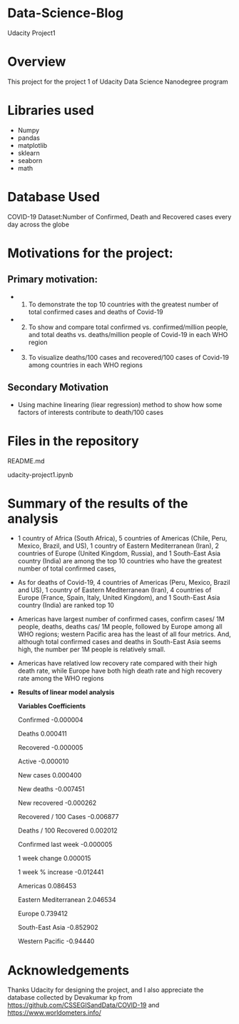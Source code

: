 # Data-Science-Blog
Udacity Project1

# Overview

This project for the project 1 of Udacity Data Science Nanodegree program

# Libraries used

- Numpy
- pandas
- matplotlib
- sklearn
- seaborn
- math

# Database Used

COVID-19 Dataset:Number of Confirmed, Death and Recovered cases every day across the globe

# Motivations for the project:

## Primary motivation: 

- 1.  To demonstrate the top 10 countries with the greatest number of total confirmed cases and deaths of Covid-19
- 2.  To show and compare total confirmed vs. confirmed/million people, and total deaths vs. deaths/million people of Covid-19 in each WHO region
- 3.  To visualize deaths/100 cases and recovered/100 cases of Covid-19 among countries in each WHO regions

## Secondary Motivation
- Using machine linearing (liear regression) method to show how some factors of interests contribute to death/100 cases 

# Files in the repository

README.md

udacity-project1.ipynb

# Summary of the results of the analysis

- 1 country of Africa (South Africa), 5 countries of Americas (Chile, Peru, Mexico, Brazil, and US), 1 country of Eastern Mediterranean (Iran), 2 countries of Europe (United Kingdom, Russia), and 1 South-East Asia country (India) are among the top 10 countries who have the greatest number of total confirmed cases, 

- As for deaths of Covid-19, 4 countries of Americas (Peru, Mexico, Brazil and US), 1 country of Eastern Mediterranean (Iran), 4 countries of Europe (France, Spain, Italy, United Kingdom), and 1 South-East Asia country (India) are ranked top 10

- Americas have largest number of confirmed cases, confirm cases/ 1M people, deaths, deaths cas/ 1M people, followed by Europe among all WHO regions; western Pacific area has the least of all four metrics.  And, although total confirmed cases and deaths in South-East Asia seems high, the number per 1M people is relatively small. 

- Americas have relatived low recovery rate compared with their high death rate, while Europe have both high death rate and high recovery rate among the WHO regions

- **Results of linear model analysis**

  **Variables   Coefficients**
  
  Confirmed	-0.000004
  
	Deaths	0.000411
  
	Recovered	-0.000005
  
	Active	-0.000010
  
	New cases	0.000400
  
	New deaths	-0.007451
  
	New recovered	-0.000262
	
	Recovered / 100 Cases	-0.006877
	
	Deaths / 100 Recovered	0.002012
	
	Confirmed last week	-0.000005
	
	1 week change	0.000015
	
	1 week % increase	-0.012441
	
	Americas	0.086453
	
	Eastern Mediterranean	2.046534
	
	Europe	0.739412
	
	South-East Asia	-0.852902
	
	Western Pacific	-0.94440



# Acknowledgements

Thanks Udacity for designing the project, and I also appreciate the database collected by Devakumar kp from https://github.com/CSSEGISandData/COVID-19 and
https://www.worldometers.info/
